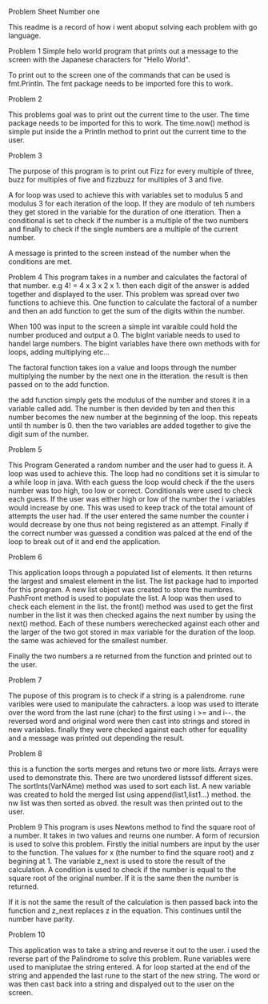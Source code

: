 Problem Sheet Number one


This readme is a record of how i went aboput solving each problem with go language.

Problem 1 
Simple helo world program that prints out a message to the screen with the Japanese characters for "Hello World".

To print out to the screen one of the commands that can be used is fmt.Println.
The fmt package needs to be imported fore this to work.

Problem 2

This problems goal was to print out the current time to the user.
The time package needs to be imported for this to work.
The time.now() method is simple put inside the a Println method to print out the current time to the user.

Problem 3

The purpose of this program is to print out Fizz for every multiple of three, buzz for multiples of five and fizzbuzz for multiples of 3 and five.

A for loop was used to achieve this with variables set to modulus 5 and modulus 3 for each iteration of the loop. If they are modulo of teh numbers they get stored in the variable for the duration of one itteration.
Then a conditional is set to check if the number is a multiple of the two numbers and finally to check if the single numbers are a multiple of the current  number.

A message is printed to the screen instead of the number when the conditions are met.

Problem 4
This program takes in a number and calculates the factoral of that number.
e.g 4! = 4 x 3 x 2 x 1.
then each digit of the answer is added together and displayed to the user.
This problem was spread over two functions to achieve this.
One function to calculate the factoral of a number and then an add function to get the sum of the digits within the number.

When 100 was input to the screen a simple int varaible could hold the number produced and output a 0.
The bigInt variable needs to used to handel large numbers.
The bigInt variables have there own methods with for loops, adding multiplying etc...

The factoral function takes ion a value and loops through the number multiplying the number by the next one in the itteration. the result is then passed on to the add function.

the add function simply gets the modulus of the number and stores it in a variable called add.
The number is then devided by ten and then this number becomes the new number at the beginning of the loop.
this repeats until th number is 0.
then the two variables are added together to give the digit sum of the number.

Problem 5

This Program Generated a random number and the user had to guess it.
A loop was used to achieve this. The loop had no conditions set it is simular to a while loop in java.
With each guess the loop would check if the the users number was too high, too low or correct. Conditionals were used to check each guess. If the user was either high or low of the number the i variables would increase by one. This was used to keep track of the total amount of attempts the user had. If the user entered the same number the counter i would decrease by one thus not being registered as an attempt. Finally if the correct number was guessed a condition was palced at the end of the loop to break out of it and end the application.

Problem 6

This application loops through a populated list of elements.
It then returns the largest and smalest element in the list.
The list package had to imported for this program.
A new list object was created to store the numbres.
PushFront method is used to populate the list.
A loop was then used to check each element in the list.
the front() method was used to get the first number in the list it was then checked agains the next number by using the next() method.
Each of these numbers werechecked against each other and the larger of the two got stored in max variable for the duration of the loop.
the same was achieved for the smallest number.

Finally the two numbers a re returned from the function and printed out to the user.


Problem 7

The pupose of this program is to check if a string is a palendrome.
rune varibles were used to manipulate the cahracters.
a loop was used to itterate over the word from the last rune (char) to the first using i >= and i--.
the reversed word and original word were then cast into strings and stored in new variables.
finally they were checked against each other for equallity and a message was printed out depending the result.

Problem 8

this is a function the sorts merges and retuns two or more lists.
Arrays were used to demonstrate this.
There are two unordered listssof different sizes.
The sortInts(VarNAme) method was used to sort each list.
A new variable was created  to hold the merged list using append(list1,list1...)
method.
the nw list was then sorted as obved.
the  result was then printed out to the user.


Problem 9
This program is uses Newtons method to find the square root of a number.
It takes in two values and reurns one number.
A form of recursion is used to solve this problem.
Firstly the initial numbers are input by the user to the function.
The values for x (the number to find the square root) and z begining at 1.
The variable z_next is used to store the result of the calculation.
A condition is used to check if the number is equal to the square root of the original number.
If it is the same then the number is returned.

If it is not the same the result of the calculation is then passed back into the function and z_next replaces z in the equation.
This continues until the number have parity.

Problem 10

This application was to take a string and reverse it out to the user.
i used the reverse part of the Palindrome to solve this problem.
Rune variables were used to maniplutae the string entered.
A for loop started at the end of the string and appended the last rune to the start of the new string.
The word or was then cast back into a string and dispalyed out to the user on the screen.



